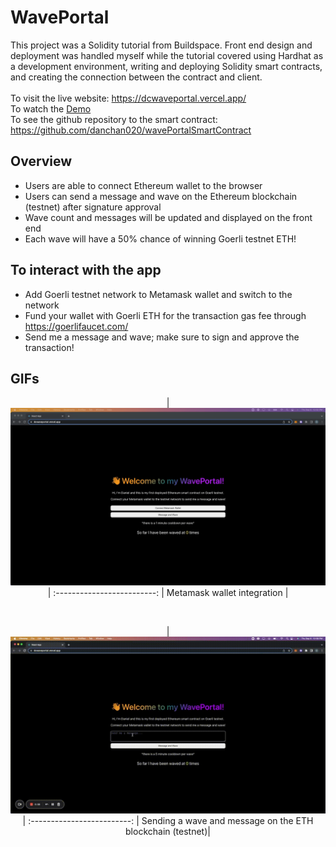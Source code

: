 # WavePortal

This project was a Solidity tutorial from Buildspace. Front end design and deployment was handled myself while the tutorial covered using Hardhat as a development environment, writing and deploying Solidity smart contracts, and creating the connection between the contract and client. 
<br>
<br>
To visit the live website: https://dcwaveportal.vercel.app/
<br>
To watch the <a href="https://www.loom.com/share/1d3c53bee70b4612b5ffd2e527ab935a"> Demo </a> <br>
To see the github repository to the smart contract: https://github.com/danchan020/wavePortalSmartContract

## Overview

- Users are able to connect Ethereum wallet to the browser
- Users can send a message and wave on the Ethereum blockchain (testnet) after signature approval
- Wave count and messages will be updated and displayed on the front end
- Each wave will have a 50% chance of winning Goerli testnet ETH!

## To interact with the app

- Add Goerli testnet network to Metamask wallet and switch to the network
- Fund your wallet with Goerli ETH for the transaction gas fee through https://goerlifaucet.com/
- Send me a message and wave; make sure to sign and approve the transaction!

## GIFs

<div align="center">

| <img src="public/wallet.gif" width="650"> |
:-------------------------:
| Metamask wallet integration |

<br>

| <img src="public/wavenmessage.gif" width="650"> |
:-------------------------:
| Sending a wave and message on the ETH blockchain (testnet)|
  
</div>
